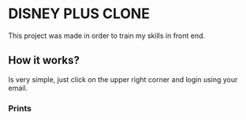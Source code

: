 # DISNEY PLUS CLONE

This project was made in order to train my skills in front end.

## How it works?

Is very simple, just click on the upper right corner and login using your email.

### Prints
